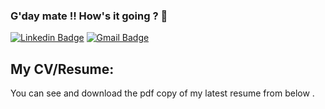 ### G'day mate !! How's it going ? 👋

[![Linkedin Badge](https://img.shields.io/badge/Iftakhar_Alam_-blue?&logo=linkedin&logoColor=white&link=https://www.linkedin.com/in/iftakhar-alam-rizve-7aa151209/)](https://www.linkedin.com/in/iftakhar-alam-rizve-7aa151209/)
[![Gmail Badge](https://img.shields.io/badge/-Contact_email-c14438?style=flat-square&logo=Gmail&logoColor=white&link=mailto:iftakharalam1100@gmail.com)](mailto:iftakharalam1100@gmail.com)

## My CV/Resume:

You can see and download the pdf copy of my latest resume from below .


